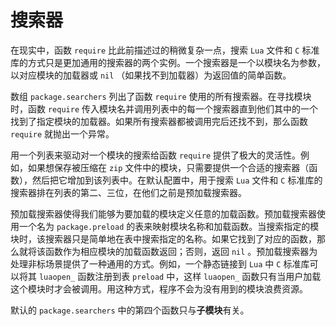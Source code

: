 # 搜索器

在现实中，函数 `require` 比此前描述过的稍微复杂一点，搜索 `Lua` 文件和 `C` 标准库的方式只是更加通用的搜索器的两个实例。一个搜索器是一个以模块名为参数，以对应模块的加载器或 `nil` （如果找不到加载器）为返回值的简单函数。

数组 `package.searchers` 列出了函数 `require` 使用的所有搜索器。在寻找模块时，函数 `require` 传入模块名并调用列表中的每一个搜索器直到他们其中的一个找到了指定模块的加载器。如果所有搜索器都被调用完后还找不到，那么函数 `require` 就抛出一个异常。

用一个列表来驱动对一个模块的搜索给函数 `require` 提供了极大的灵活性。例如，如果想保存被压缩在 `zip` 文件中的模块，只需要提供一个合适的搜索器（函数），然后把它增加到该列表中。在默认配置中，用于搜索 `Lua` 文件和 `C` 标准库的搜索器排在列表的第二、三位，在他们之前是预加载搜索器。

预加载搜索器使得我们能够为要加载的模块定义任意的加载函数。预加载搜索器使用一个名为 `package.preload` 的表来映射模块名称和加载函数。当搜索指定的模块时，该搜索器只是简单地在表中搜索指定的名称。如果它找到了对应的函数，那么就将该函数作为相应模块的加载函数返回；否则，返回 `nil` 。预加载搜索器为处理非标场景提供了一种通用的方式。例如，一个静态链接到 `Lua` 中 `C` 标准库可以将其 `luaopen_` 函数注册到表 `preload` 中，这样 `luaopen_` 函数只有当用户加载这个模块时才会被调用。用这种方式，程序不会为没有用到的模块浪费资源。

默认的 `package.searchers` 中的第四个函数只与**子模块**有关。
